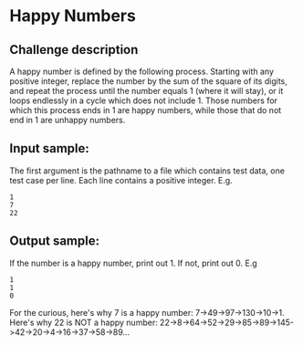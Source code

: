 # Happy Numbers

## Challenge description

A happy number is defined by the following process. Starting with any positive
integer, replace the number by the sum of the square of its digits, and repeat
the process until the number equals 1 (where it will stay), or it loops
endlessly in a cycle which does not include 1. Those numbers for which this
process ends in 1 are happy numbers, while those that do not end in 1 are
unhappy numbers.

## Input sample:

The first argument is the pathname to a file which contains test data, one
test case per line. Each line contains a positive integer. E.g.

    1
    7
    22

## Output sample:

If the number is a happy number, print out 1. If not, print out 0. E.g

    1
    1
    0

For the curious, here's why 7 is a happy number: 7->49->97->130->10->1. Here's
why 22 is NOT a happy number:
22->8->64->52->29->85->89->145->42->20->4->16->37->58->89...

<!--
vim:ft=markdown:
-->
